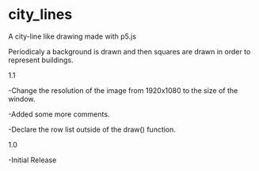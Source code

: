 # city_lines
A city-line like drawing made with p5.js

Periodicaly a background is drawn and then squares are drawn in order to represent buildings.


1.1

  -Change the resolution of the image from 1920x1080 to the size of the window.
  
  -Added some more comments.
  
  -Declare the row list outside of the draw() function.

1.0

  -Initial Release
